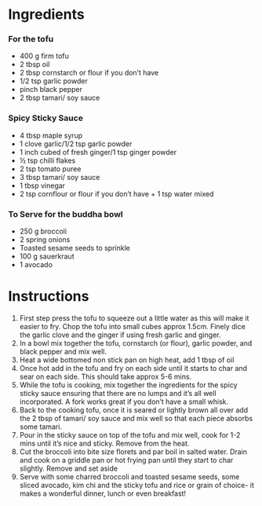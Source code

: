 # Ingredients
 
### For the tofu

* 400 g firm tofu
* 2 tbsp oil
* 2 tbsp cornstarch or flour if you don’t have
* 1/2 tsp garlic powder
* pinch black pepper
* 2 tbsp tamari/ soy sauce

### Spicy Sticky Sauce

* 4 tbsp maple syrup
* 1 clove garlic/1/2 tsp garlic powder
* 1 inch cubed of fresh ginger/1 tsp ginger powder
* ½ tsp chilli flakes
* 2 tsp tomato puree
* 3 tbsp tamari/ soy sauce
* 1 tbsp vinegar
* 2 tsp cornflour or flour if you don’t have + 1 tsp water mixed

### To Serve for the buddha bowl

* 250 g broccoli
* 2 spring onions
* Toasted sesame seeds to sprinkle
* 100 g sauerkraut
* 1 avocado

# Instructions
 
1. First step press the tofu to squeeze out a little water as this will make it easier to fry. Chop the tofu into small cubes approx 1.5cm. Finely dice the garlic clove and the ginger if using fresh garlic and ginger.
2. In a bowl mix together the tofu, cornstarch (or flour), garlic powder, and black pepper and mix well.
3. Heat a wide bottomed non stick pan on high heat, add 1 tbsp of oil
4. Once hot add in the tofu and fry on each side until it starts to char and sear on each side. This should take approx 5-6 mins.
5. While the tofu is cooking, mix together the ingredients for the spicy sticky sauce ensuring that there are no lumps and it’s all well incorporated. A fork works great if you don’t have a small whisk.
6. Back to the cooking tofu, once it is seared or lightly brown all over add the 2 tbsp of tamari/ soy sauce and mix well so that each piece absorbs some tamari.
7. Pour in the sticky sauce on top of the tofu and mix well, cook for 1-2 mins until it’s nice and sticky. Remove from the heat.
8. Cut the broccoli into bite size florets and par boil in salted water. Drain and cook on a griddle pan or hot frying pan until they start to char slightly. Remove and set aside
9. Serve with some charred broccoli and toasted sesame seeds, some sliced avocado, kim chi and the sticky tofu and rice or grain of choice- it makes a wonderful dinner, lunch or even breakfast!


